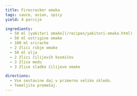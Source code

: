 ```yaml
---
title: Firecracker omaka
tags: sauce, asian, spicy
yield: 4 porcije

ingredients:
  - 50 ml [yakitori omake](/recipes/yakitori-omaka.html)
  - 50 ml ostrigine omake
  - 100 ml srirache
  - 2 žlici ribje omake
  - 50 ml olja
  - 2 žlici čilijevih kosmičev
  - 3 žlice medu
  - 3 žlice sladke čilijeve omake

directions:
  - Vse sestavine daj v primerno veliko skledo.
  - Temeljito premešaj.
---
```


<Recipe :data="$frontmatter" />
